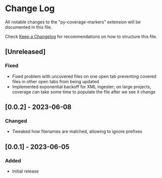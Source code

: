 # Change Log

All notable changes to the "py-coverage-markers" extension will be documented in this file.

Check [Keep a Changelog](http://keepachangelog.com/) for recommendations on how to structure this file.

## [Unreleased]

### Fixed

- Fixed problem with uncovered files on one open tab preventing covered files in other open tabs from being updated
- Implemented exponential backoff for XML ingester; on large projects, coverage can take some time to populate the file after we see it change

## [0.0.2] - 2023-06-08

### Changed

- Tweaked how filenames are matched, allowing to ignore prefixes

## [0.0.1] - 2023-06-05

### Added

- Initial release
